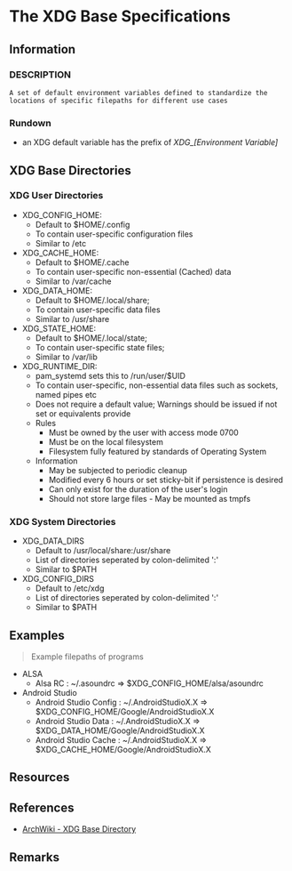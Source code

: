 # The XDG Base Specifications

## Information

### DESCRIPTION
```
A set of default environment variables defined to standardize the locations of specific filepaths for different use cases
```

### Rundown
+ an XDG default variable has the prefix of *XDG_[Environment Variable]*

## XDG Base Directories
### XDG User Directories
- XDG_CONFIG_HOME: 
	+ Default to $HOME/.config
	+ To contain user-specific configuration files
	+ Similar to /etc
- XDG_CACHE_HOME: 
	+ Default to $HOME/.cache
	+ To contain user-specific non-essential (Cached) data
	+ Similar to /var/cache
- XDG_DATA_HOME: 
	+ Default to $HOME/.local/share; 
	+ To contain user-specific data files
	+ Similar to /usr/share
- XDG_STATE_HOME: 
	+ Default to $HOME/.local/state; 
	+ To contain user-specific state files; 
	+ Similar to /var/lib
- XDG_RUNTIME_DIR:
	+ pam_systemd sets this to /run/user/$UID 
	+ To contain user-specific, non-essential data files such as sockets, named pipes etc
	+ Does not require a default value; Warnings should be issued if not set or equivalents provide
	- Rules	
		+ Must be owned by the user with access mode 0700
		+ Must be on the local filesystem
		+ Filesystem fully featured by standards of Operating System
	- Information
		+ May be subjected to periodic cleanup
		+ Modified every 6 hours or set sticky-bit if persistence is desired
		+ Can only exist for the duration of the user's login
		+ Should not store large files - May be mounted as tmpfs

### XDG System Directories
- XDG_DATA_DIRS
	+ Default to /usr/local/share:/usr/share
	+ List of directories seperated by colon-delimited ':'
	+ Similar to $PATH
- XDG_CONFIG_DIRS
	+ Default to /etc/xdg
	+ List of directories seperated by colon-delimited ':'
	+ Similar to $PATH

## Examples
> Example filepaths of programs
- ALSA
	+ Alsa RC : ~/.asoundrc => $XDG_CONFIG_HOME/alsa/asoundrc
- Android Studio
	+ Android Studio Config : ~/.AndroidStudioX.X => $XDG_CONFIG_HOME/Google/AndroidStudioX.X
	+ Android Studio Data : ~/.AndroidStudioX.X => $XDG_DATA_HOME/Google/AndroidStudioX.X
	+ Android Studio Cache : ~/.AndroidStudioX.X => $XDG_CACHE_HOME/Google/AndroidStudioX.X


## Resources

## References
+ [ArchWiki - XDG Base Directory](https://wiki.archlinux.org/title/XDG_Base_Directory)

## Remarks
